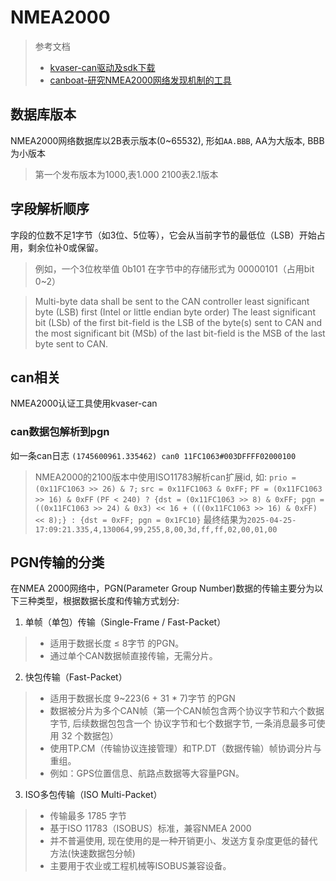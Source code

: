 # NMEA2000

> 参考文档
> - [kvaser-can驱动及sdk下载](https://kvaser.com/single-download/?download_id=47182)
> - [canboat-研究NMEA2000网络发现机制的工具](https://github.com/canboat/canboat/wiki/Using)

## 数据库版本

NMEA2000网络数据库以2B表示版本(0~65532), 形如`AA.BBB`, AA为大版本, BBB为小版本
> 第一个发布版本为1000,表1.000
> 2100表2.1版本

## 字段解析顺序
字段的位数不足1字节（如3位、5位等），它会从当前字节的最低位（LSB）开始占用，剩余位补0或保留。
> 例如，一个3位枚举值 0b101 在字节中的存储形式为 00000101（占用bit 0~2）

> Multi-byte data shall be sent to the CAN controller least significant byte (LSB) first (Intel or little endian byte order)
> The least significant bit (LSb) of the first bit-field is the LSB of the 
byte(s) sent to CAN and the most significant bit (MSb) of the last bit-field is the 
MSB of the last byte sent to CAN.

## can相关

NMEA2000认证工具使用kvaser-can

### can数据包解析到pgn

如一条can日志 `(1745600961.335462) can0 11FC1063#003DFFFF02000100`
> NMEA2000的2100版本中使用ISO11783解析can扩展id, 如:
> `prio = (0x11FC1063 >> 26) & 7;`
> `src = 0x11FC1063 & 0xFF;`
> `PF = (0x11FC1063 >> 16) & 0xFF`
> `(PF < 240) ? {dst = (0x11FC1063 >> 8) & 0xFF; pgn = ((0x11FC1063 >> 24) & 0x3) << 16 + (((0x11FC1063 >> 16) & 0xFF) << 8);} : {dst = 0xFF; pgn = 0x1FC10}`
> 最终结果为`2025-04-25-17:09:21.335,4,130064,99,255,8,00,3d,ff,ff,02,00,01,00`

## PGN传输的分类

在NMEA 2000网络中，PGN(Parameter Group Number)数据的传输主要分为以下三种类型，根据数据长度和传输方式划分:
1. 单帧（单包）传输（Single-Frame / Fast-Packet）
> * 适用于数据长度 ≤ 8字节 的PGN。
> * 通过单个CAN数据帧直接传输，无需分片。
2. 快包传输（Fast-Packet）
> * 适用于数据长度 9~223(6 + 31 * 7)字节 的PGN
> * 数据被分片为多个CAN帧（第一个CAN帧包含两个协议字节和六个数据字节, 后续数据包包含一个
协议字节和七个数据字节, 一条消息最多可使用 32 个数据包）
> * 使用TP.CM（传输协议连接管理）和TP.DT（数据传输）帧协调分片与重组。
> * 例如：GPS位置信息、航路点数据等大容量PGN。
3. ISO多包传输（ISO Multi-Packet）
> * 传输最多 1785 字节
> * 基于ISO 11783（ISOBUS）标准，兼容NMEA 2000
> * 并不普遍使用, 现在使用的是一种开销更小、发送方复杂度更低的替代方法(快速数据包分帧)
> * 主要用于农业或工程机械等ISOBUS兼容设备。

